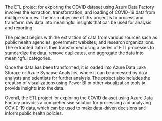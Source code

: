 The ETL project for exploring the COVID dataset using Azure Data Factory involves the extraction, transformation, and loading of COVID-19 data from multiple sources. The main objective of this project is to process and transform raw data into meaningful insights that can be used for analysis and reporting.

The project begins with the extraction of data from various sources such as public health agencies, government websites, and research organizations. The extracted data is then transformed using a series of ETL processes to standardize the data, remove duplicates, and aggregate the data into meaningful categories.

Once the data has been transformed, it is loaded into Azure Data Lake Storage or Azure Synapse Analytics, where it can be accessed by data analysts and scientists for further analysis. The project also includes the creation of visualizations using Power BI or other visualization tools to provide insights into the data.

Overall, the ETL project for exploring the COVID dataset using Azure Data Factory provides a comprehensive solution for processing and analyzing COVID-19 data, which can be used to make data-driven decisions and inform public health policies.
